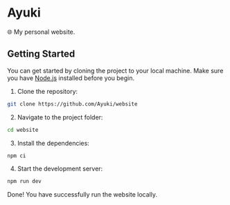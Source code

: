 
# Ayuki
🌐 My personal website.

## Getting Started
You can get started by cloning the project to your local machine. Make sure you have [Node.js](https://nodejs.org/) installed before you begin.

1. Clone the repository:

```bash
git clone https://github.com/Ayuki/website
```

2. Navigate to the project folder:
```bash
cd website
```

3. Install the dependencies:
```bash
npm ci
```

4. Start the development server:
```bash
npm run dev
```

Done! You have successfully run the website locally.
